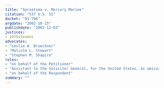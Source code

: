 ```yaml
---
title: "Sprietsma v. Mercury Marine"
citation: "537 U.S. 51"
docket: "01-706"
argdate: "2002-10-15"
publishdate: "2002-12-03"
justices:
- 1975stevens
advocates:
- "Leslie A. Brueckner"
- "Malcolm L. Stewart"
- "Stephen M. Shapiro"
roles:
- "on behalf of the Petitioner"
- "Assistant to the Solicitor General, for the United States, as amicus curiae, supporting the Petitioner"
- "on behalf of the Respondent"
summary: ""
---
```


